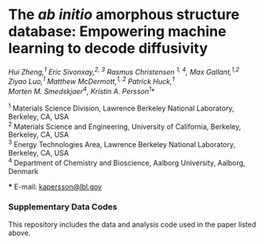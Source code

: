 
# The _ab initio_ amorphous **structure** database: Empowering machine learning to decode diffusivity

**Hui Zheng,<sup>1</sup> Eric Sivonxay,<sup>2, 3</sup> Rasmus Christensen <sup>1, 4</sup>, Max Gallant,<sup>1,2</sup>  
Ziyao Luo,<sup>1</sup> Matthew McDermott,<sup>1, 2</sup> Patrick Huck,<sup>1</sup>  
Morten M. Smedskjaer<sup>4</sup>, Kristin A. Persson<sup>1*</sup>**

<sup>1</sup> Materials Science Division, Lawrence Berkeley National Laboratory, Berkeley, CA, USA  
<sup>2</sup> Materials Science and Engineering, University of California, Berkeley, Berkeley, CA, USA  
<sup>3</sup> Energy Technologies Area, Lawrence Berkeley National Laboratory, Berkeley, CA, USA  
<sup>4</sup> Department of Chemistry and Bioscience, Aalborg University, Aalborg, Denmark  

**\*** E-mail: [kapersson@lbl.gov](mailto:kapersson@lbl.gov)


### Supplementary Data Codes
This repository includes the data and analysis code used in the paper listed above. 
